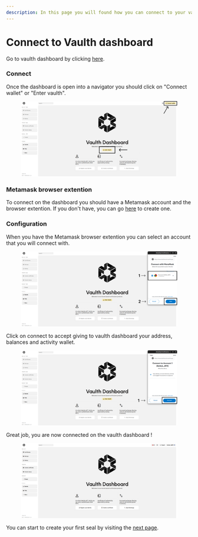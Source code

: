 ```yaml
---
description: In this page you will found how you can connect to your vaulth dashboard with your wallet account ?
---
```


# Connect to Vaulth dashboard

Go to vaulth dashboard by clicking [here](https://www.dashboard.vaulth.app).

### Connect
Once the dashboard is open into a navigator you should click on "Connect wallet" or "Enter vaulth".
<figure><img src="../.gitbook/assets/dashboard-connect-buttons.png" alt=""><figcaption></figcaption></figure>

### Metamask browser extention
To connect on the dashboard you should have a Metamask account and the browser extention.
If you don't have, you can go [here](https://metamask.io/) to create one.

### Configuration
When you have the Metamask browser extention you can select an account that you will connect with.
<figure><img src="../.gitbook/assets/dashboard-select-account.png" alt=""><figcaption></figcaption></figure>

Click on connect to accept giving to vaulth dashboard your address, balances and activity wallet.
<figure><img src="../.gitbook/assets/dashboard-accept-condition.png" alt=""><figcaption></figcaption></figure>

Great job, you are now connected on the vaulth dashboard !
<figure><img src="../.gitbook/assets/dashboard-connected.png" alt=""><figcaption></figcaption></figure>

You can start to create your first seal by visiting the [next page](get-vaulth-seal-ticket.md).